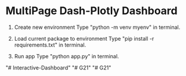 # MultiPage Dash-Plotly Dashboard 
1. Create new environment 
Type "python -m venv myenv" in terminal.
2. Load current package to environment
 Type "pip install -r requirements.txt" in terminal.

3. Run app
 Type "python app.py" in terminal.




"# Interactive-Dashboard" 
"# G21" 
"# G21" 
